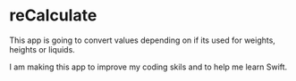 # reCalculate
This app is going to convert values depending on if its used for weights, heights or liquids.

I am making this app to improve my coding skils and to help me learn Swift.
